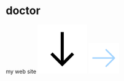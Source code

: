 # doctor
my web site
![image alt](https://github.com/BhayaniRudra07/doctor/blob/2441a032327396ae0f3c5015a76d8b46e00bbfe2/arrow-down.png)
![image alt](https://github.com/BhayaniRudra07/doctor/blob/23320cfb2c40af0ec241643b58388035601e4383/arrow-gray-1.svg)
